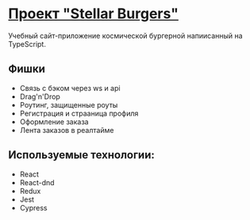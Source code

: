 # [Проект "Stellar Burgers"](https://bacer.store)

Учебный сайт-приложение космической бургерной напиисанный на TypeScript.


## Фишки

- Связь с бэком через ws и api
- Drag'n'Drop
- Роутинг, защищенные роуты
- Регистрация и страаница профиля
- Оформление заказа
- Лента заказов в реалтайме


## Используемые технологии:

- React
- React-dnd
- Redux
- Jest
- Cypress
